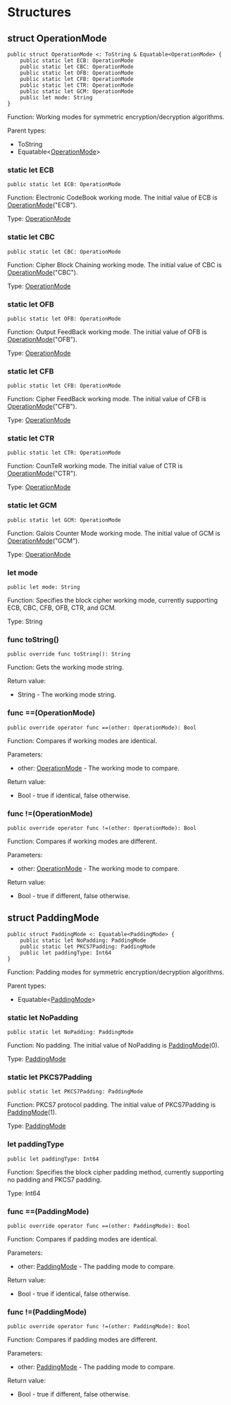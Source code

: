 # Structures

## struct OperationMode

```cangjie
public struct OperationMode <: ToString & Equatable<OperationMode> {
    public static let ECB: OperationMode
    public static let CBC: OperationMode
    public static let OFB: OperationMode
    public static let CFB: OperationMode
    public static let CTR: OperationMode
    public static let GCM: OperationMode
    public let mode: String
}
```

Function: Working modes for symmetric encryption/decryption algorithms.

Parent types:

- ToString
- Equatable\<[OperationMode](#struct-operationmode)>

### static let ECB

```cangjie
public static let ECB: OperationMode
```

Function: Electronic CodeBook working mode. The initial value of ECB is [OperationMode](crypto_package_structs.md#struct-operationmode)("ECB").

Type: [OperationMode](crypto_package_structs.md#struct-operationmode)

### static let CBC

```cangjie
public static let CBC: OperationMode
```

Function: Cipher Block Chaining working mode. The initial value of CBC is [OperationMode](crypto_package_structs.md#struct-operationmode)("CBC").

Type: [OperationMode](crypto_package_structs.md#struct-operationmode)

### static let OFB

```cangjie
public static let OFB: OperationMode
```

Function: Output FeedBack working mode. The initial value of OFB is [OperationMode](crypto_package_structs.md#struct-operationmode)("OFB").

Type: [OperationMode](crypto_package_structs.md#struct-operationmode)

### static let CFB

```cangjie
public static let CFB: OperationMode
```

Function: Cipher FeedBack working mode. The initial value of CFB is [OperationMode](crypto_package_structs.md#struct-operationmode)("CFB").

Type: [OperationMode](crypto_package_structs.md#struct-operationmode)

### static let CTR

```cangjie
public static let CTR: OperationMode
```

Function: CounTeR working mode. The initial value of CTR is [OperationMode](crypto_package_structs.md#struct-operationmode)("CTR").

Type: [OperationMode](crypto_package_structs.md#struct-operationmode)

### static let GCM

```cangjie
public static let GCM: OperationMode
```

Function: Galois Counter Mode working mode. The initial value of GCM is [OperationMode](crypto_package_structs.md#struct-operationmode)("GCM").

Type: [OperationMode](crypto_package_structs.md#struct-operationmode)

### let mode

```cangjie
public let mode: String
```

Function: Specifies the block cipher working mode, currently supporting ECB, CBC, CFB, OFB, CTR, and GCM.

Type: String

### func toString()

```cangjie
public override func toString(): String
```

Function: Gets the working mode string.

Return value:

- String - The working mode string.

### func ==(OperationMode)

```cangjie
public override operator func ==(other: OperationMode): Bool
```

Function: Compares if working modes are identical.

Parameters:

- other: [OperationMode](crypto_package_structs.md#struct-operationmode) - The working mode to compare.

Return value:

- Bool - true if identical, false otherwise.

### func !=(OperationMode)

```cangjie
public override operator func !=(other: OperationMode): Bool
```

Function: Compares if working modes are different.

Parameters:

- other: [OperationMode](crypto_package_structs.md#struct-operationmode) - The working mode to compare.

Return value:

- Bool - true if different, false otherwise.

## struct PaddingMode

```cangjie
public struct PaddingMode <: Equatable<PaddingMode> {
    public static let NoPadding: PaddingMode
    public static let PKCS7Padding: PaddingMode
    public let paddingType: Int64
}
```

Function: Padding modes for symmetric encryption/decryption algorithms.

Parent types:

- Equatable\<[PaddingMode](#struct-paddingmode)>

### static let NoPadding

```cangjie
public static let NoPadding: PaddingMode
```

Function: No padding. The initial value of NoPadding is [PaddingMode](crypto_package_structs.md#struct-paddingmode)(0).

Type: [PaddingMode](crypto_package_structs.md#struct-paddingmode)

### static let PKCS7Padding

```cangjie
public static let PKCS7Padding: PaddingMode
```

Function: PKCS7 protocol padding. The initial value of PKCS7Padding is [PaddingMode](crypto_package_structs.md#struct-paddingmode)(1).

Type: [PaddingMode](crypto_package_structs.md#struct-paddingmode)

### let paddingType

```cangjie
public let paddingType: Int64
```

Function: Specifies the block cipher padding method, currently supporting no padding and PKCS7 padding.

Type: Int64

### func ==(PaddingMode)

```cangjie
public override operator func ==(other: PaddingMode): Bool
```

Function: Compares if padding modes are identical.

Parameters:

- other: [PaddingMode](crypto_package_structs.md#struct-paddingmode) - The padding mode to compare.

Return value:

- Bool - true if identical, false otherwise.

### func !=(PaddingMode)

```cangjie
public override operator func !=(other: PaddingMode): Bool
```

Function: Compares if padding modes are different.

Parameters:

- other: [PaddingMode](crypto_package_structs.md#struct-paddingmode) - The padding mode to compare.

Return value:

- Bool - true if different, false otherwise.